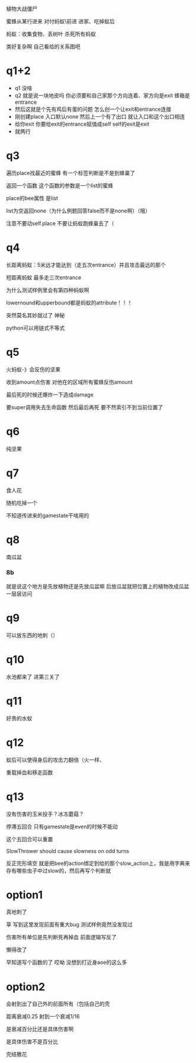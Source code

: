 植物大战僵尸

蜜蜂从某行进来 对付蚂蚁\前进  进家、吃掉蚁后

蚂蚁：收集食物、丢树叶  杀死所有蚂蚁

类好复杂啊 自己看给的关系图吧

# q1+2

- q1 没啥
- q2 就是说一块地皮吗 你必须要和自己家那个方向连着、家方向是exit 蜂箱是entrance
- 然后这就是个先有鸡后有蛋的问题 怎么创一个让exit和entrance连接 
- 刚创建place 入口默认none 然后上一个有了出口 就让入口和这个出口相连
- 给你exit 你要给exit的entrance赋值成self  self的exit是exit
- 就两行

# q3

遍历place找最近的蜜蜂  有一个标签判断是不是到蜂巢了

返回一个函数 这个函数的参数是一个list的蜜蜂

place的bee属性 是list

list为空返回none（为什么例题回答false而不是none啊）（哦）

注意不要动self.place 不要让蚂蚁跑蜂巢去了（

# q4

长距离蚂蚁：5米远才能达到（走五次entrance）并且攻击最远的那个

短距离蚂蚁 最多走三次entrance

为什么测试样例里会有第四种蚂蚁啊

lowernound和upperbound都是蚂蚁的attribute！！！

突然莫名其妙就过了 神秘

python可以用链式不等式

# q5

火蚂蚁-》会反伤的坚果

收到amount点伤害 对他在的区域所有蜜蜂反伤amount

最后死的时候还爆炸一下造成damage

要super调用失去生命函数 然后最后再死 要不然索引不到当前位置了

# q6

纯坚果

# q7

食人花

随机吃掉一个

不知道传进来的gamestate干啥用的

# q8



南瓜盆

### 8b 

就是说这个地方是先放植物还是先放瓜盆嘛 后放瓜盆就把位置上的植物改成瓜盆 一层层访问

# q9

可以放东西的地刺（）

# q10

水池都来了 进第三关了

# q11

好贵的水蚁

# q12

蚁后可以使得身后的攻击力翻倍（火一样、

重载掉血和移走函数

# q13

没有伤害的玉米投手？冰冻蘑菇？

停滞五回合  只有gamestate是even的时候不能动

这个五回合可以重置

SlowThrower should cause slowness on odd turns

反正完形填空 就是把bee的action绑定到给的那个slow_action上，我是用字典来存有哪些虫子中过slow的，然后再写个判断就



# option1

真地刺了

草 写到这里发现前面有重大bug 测试样例竟然没发现过



伤害所有单位是先判断死再掉血 前面逻辑写反了

懒得改了 

早知道写个函数的了 哎呦  没想到打近身aoe的这么多

# option2

会射到出了自己外的前面所有（包括自己的壳

距离衰减0.25 射到一个衰减1/16

是衰减百分比还是具体伤害啊

是具体伤害不是百分比



完结撒花





